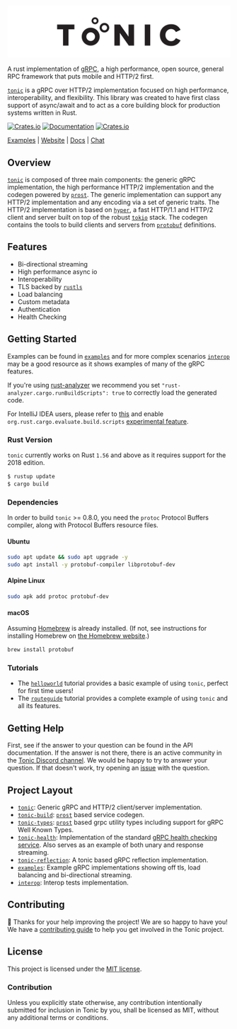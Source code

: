 ![](https://github.com/hyperium/tonic/raw/master/.github/assets/tonic-banner.svg?sanitize=true)

A rust implementation of [gRPC], a high performance, open source, general
RPC framework that puts mobile and HTTP/2 first.

[`tonic`] is a gRPC over HTTP/2 implementation focused on high performance, interoperability, and flexibility. This library was created to have first class support of async/await and to act as a core building block for production systems written in Rust.

[![Crates.io](https://img.shields.io/crates/v/tonic)](https://crates.io/crates/tonic)
[![Documentation](https://docs.rs/tonic/badge.svg)](https://docs.rs/tonic)
[![Crates.io](https://img.shields.io/crates/l/tonic)](LICENSE)


[Examples] | [Website] | [Docs] | [Chat]

## Overview

[`tonic`] is composed of three main components: the generic gRPC implementation, the high performance HTTP/2
implementation and the codegen powered by [`prost`]. The generic implementation can support any HTTP/2
implementation and any encoding via a set of generic traits. The HTTP/2 implementation is based on [`hyper`],
a fast HTTP/1.1 and HTTP/2 client and server built on top of the robust [`tokio`] stack. The codegen
contains the tools to build clients and servers from [`protobuf`] definitions.

## Features

- Bi-directional streaming
- High performance async io
- Interoperability
- TLS backed by [`rustls`]
- Load balancing
- Custom metadata
- Authentication
- Health Checking

## Getting Started

Examples can be found in [`examples`] and for more complex scenarios [`interop`]
may be a good resource as it shows examples of many of the gRPC features.

If you're using [rust-analyzer] we recommend you set `"rust-analyzer.cargo.runBuildScripts": true` to correctly load
the generated code.

For IntelliJ IDEA users, please refer to [this](https://github.com/intellij-rust/intellij-rust/pull/8056) and enable
`org.rust.cargo.evaluate.build.scripts`
[experimental feature](https://plugins.jetbrains.com/plugin/8182-rust/docs/rust-faq.html#experimental-features).

### Rust Version

`tonic` currently works on Rust `1.56` and above as it requires support for the 2018 edition.

```bash
$ rustup update
$ cargo build
```

### Dependencies

In order to build `tonic` >= 0.8.0, you need the `protoc` Protocol Buffers compiler, along with Protocol Buffers resource files.

#### Ubuntu

```bash
sudo apt update && sudo apt upgrade -y
sudo apt install -y protobuf-compiler libprotobuf-dev
```

#### Alpine Linux

```sh
sudo apk add protoc protobuf-dev
```

#### macOS

Assuming [Homebrew](https://brew.sh/) is already installed. (If not, see instructions for installing Homebrew on [the Homebrew website](https://brew.sh/).)

```zsh
brew install protobuf
```

### Tutorials

- The [`helloworld`][helloworld-tutorial] tutorial provides a basic example of using `tonic`, perfect for first time users!
- The [`routeguide`][routeguide-tutorial] tutorial provides a complete example of using `tonic` and all its
features.

## Getting Help

First, see if the answer to your question can be found in the API documentation.
If the answer is not there, there is an active community in
the [Tonic Discord channel][chat]. We would be happy to try to answer your
question. If that doesn't work, try opening an [issue] with the question.

[chat]: https://discord.gg/6yGkFeN
[issue]: https://github.com/hyperium/tonic/issues/new

## Project Layout

- [`tonic`](https://github.com/hyperium/tonic/tree/master/tonic): Generic gRPC and HTTP/2 client/server
implementation.
- [`tonic-build`](https://github.com/hyperium/tonic/tree/master/tonic-build): [`prost`] based service codegen.
- [`tonic-types`](https://github.com/hyperium/tonic/tree/master/tonic-types): [`prost`] based grpc utility types
  including support for gRPC Well Known Types.
- [`tonic-health`](https://github.com/hyperium/tonic/tree/master/tonic-health): Implementation of the standard [gRPC
health checking service][healthcheck]. Also serves as an example of both unary and response streaming.
- [`tonic-reflection`](https://github.com/hyperium/tonic/tree/master/tonic-reflection): A tonic based gRPC
reflection implementation.
- [`examples`](https://github.com/hyperium/tonic/tree/master/examples): Example gRPC implementations showing off
tls, load balancing and bi-directional streaming.
- [`interop`](https://github.com/hyperium/tonic/tree/master/interop): Interop tests implementation.

## Contributing

:balloon: Thanks for your help improving the project! We are so happy to have
you! We have a [contributing guide][guide] to help you get involved in the Tonic
project.

[guide]: CONTRIBUTING.md

## License

This project is licensed under the [MIT license](LICENSE).

### Contribution

Unless you explicitly state otherwise, any contribution intentionally submitted
for inclusion in Tonic by you, shall be licensed as MIT, without any additional
terms or conditions.


[gRPC]: https://grpc.io
[`tonic`]: https://github.com/hyperium/tonic
[`tokio`]: https://github.com/tokio-rs/tokio
[`hyper`]: https://github.com/hyperium/hyper
[`prost`]: https://github.com/tokio-rs/prost
[`protobuf`]: https://developers.google.com/protocol-buffers
[`rustls`]: https://github.com/rustls/rustls
[`examples`]: https://github.com/hyperium/tonic/tree/master/examples
[`interop`]: https://github.com/hyperium/tonic/tree/master/interop
[Examples]: https://github.com/hyperium/tonic/tree/master/examples
[Website]: https://github.com/hyperium/tonic
[Docs]: https://docs.rs/tonic
[Chat]: https://discord.gg/6yGkFeN
[routeguide-tutorial]: https://github.com/hyperium/tonic/blob/master/examples/routeguide-tutorial.md
[helloworld-tutorial]: https://github.com/hyperium/tonic/blob/master/examples/helloworld-tutorial.md
[healthcheck]: https://github.com/grpc/grpc/blob/master/doc/health-checking.md
[rust-analyzer]: https://rust-analyzer.github.io
